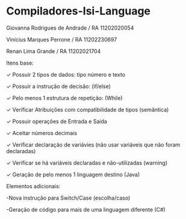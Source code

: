 # Compiladores-Isi-Language

Giovanna Rodrigues de Andrade / RA 11202020054

Vinícius Marques Perrone / RA 11202230697

Renan Lima Grande / RA 11202021704

Itens base:

✓ Possuir 2 tipos de dados: tipo número e texto

✓ Possuir a instrução de decisão: (if/else)

✓ Pelo menos 1 estrutura de repetição: (While)
	
✓ Verificar Atribuições com compatibilidade de tipos (semântica)

  ✓ Possuir operações de Entrada e Saída
	
  ✓ Aceitar números decimais 	
	
  ✓ Verificar declaração de variávies (não usar variáveis que não foram declaradas)	
	
  ✓ Verificar se há variáveis declaradas e não-utilizadas (warning)	
	
  ✓ Geração de pelo menos 1 linguagem destino (Java)
  
Elementos adicionais:

  -Nova instrução para Switch/Case (escolha/caso)
	
  -Geração de código para mais de uma linguagem diferente (C#)
  

  
